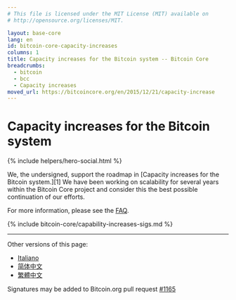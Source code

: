 ```yaml
---
# This file is licensed under the MIT License (MIT) available on
# http://opensource.org/licenses/MIT.

layout: base-core
lang: en
id: bitcoin-core-capacity-increases
columns: 1
title: Capacity increases for the Bitcoin system -- Bitcoin Core
breadcrumbs:
  - bitcoin
  - bcc
  - Capacity increases
moved_url: https://bitcoincore.org/en/2015/12/21/capacity-increase
---
```


<div class="hero">
<div class="container hero-container" markdown="block">

# Capacity increases for the Bitcoin system

{% include helpers/hero-social.html %}
</div>
</div>


<div class="bitcore-content">
<div class="container" markdown="block">
We, the undersigned, support the roadmap in [Capacity increases for the
Bitcoin system.][1]  We have been working on
scalability for several years within the Bitcoin Core project and
consider this the best possible continuation of our efforts.

For more information, please see the
[FAQ](/en/bitcoin-core/capacity-increases-faq).

{% include bitcoin-core/capability-increases-sigs.md %}

---

Other versions of this page:

- [Italiano](/it/bitcoin-core/capacity-increases)
- [简体中文](/zh_CN/bitcoin-core/capacity-increases)
- [繁體中文](/zh_TW/bitcoin-core/capacity-increases)

Signatures may be added to Bitcoin.org pull request [#1165](https://github.com/bitcoin-dot-org/bitcoin.org/pull/1165)

[1]: https://lists.linuxfoundation.org/pipermail/bitcoin-dev/2015-December/011865.html
</div>
</div>